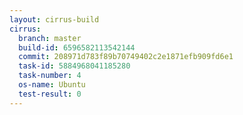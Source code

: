 ```yaml
---
layout: cirrus-build
cirrus:
  branch: master
  build-id: 6596582113542144
  commit: 208971d783f89b70749402c2e1871efb909fd6e1
  task-id: 5884968041185280
  task-number: 4
  os-name: Ubuntu
  test-result: 0
---
```

